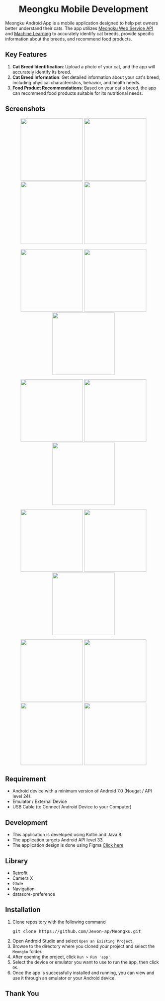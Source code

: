 <h1 align="center">Meongku Mobile Development</h1>

Meongku Android App is a mobile application designed to help pet owners better understand their cats. The app utilizes [Meongku Web Service API](https://github.com/arisafriyanto/meongku-capstone-project/tree/main/Cloud_computing) and [Machine Learning](https://github.com/arisafriyanto/meongku-capstone-project/tree/main/Machine_learning) to accurately identify cat breeds, provide specific information about the breeds, and recommend food products.


## Key Features

1. **Cat Breed Identification**: Upload a photo of your cat, and the app will accurately identify its breed.
2. **Cat Breed Information**: Get detailed information about your cat's breed, including physical characteristics, behavior, and health needs.
3. **Food Product Recommendations**: Based on your cat's breed, the app can recommend food products suitable for its nutritional needs.

## Screenshots

<p align="center">
  <img src="images/onboarding.jpg" width="200">
  <img src="images/register.jpg" width="200">
  <img src="images/login.jpg" width="200">
  <img src="images/home.jpg" width="200">
</p>

<p align="center">
  <img src="images/article.jpg" width="200">
  <img src="images/article-detail.jpg" width="200">
  <img src="images/cat-profile.jpg" width="200">
</p>

<p align="center">
  <img src="images/cat-detail.jpg" width="200">
  <img src="images/scan.jpg" width="200">
  <img src="images/scan-result.jpg" width="200">
</p>

<p align="center">
  <img src="images/cat-produk-rec.jpg" width="200">
  <img src="images/rec-result.jpg" width="200">
  <img src="images/edit-profile.jpg" width="200">
</p>

<p align="center">
  <img src="images/dark-mode.jpg" width="200">
  <img src="images/close-app.jpg" width="200">
  <img src="images/edit-password.png" width="200">
  <img src="images/profile.jpg" width="200">
</p>

## Requirement

- Android device with a minimum version of Android 7.0 (Nougat / API level 24). 
- Emulator / External Device
- USB Cable (to Connect Android Device to your Computer)

## Development

- This application is developed using Kotlin and Java 8.
- The application targets Android API level 33.
- The application design is done using Figma  [Click here](https://www.figma.com/file/afKTL6nhRm9K1EvqpZJOrw/Untitled?type=design&node-id=25-214&t=Eu2plum8eh7KxVgD-0)

## Library
- Retrofit 
- Camera X
- Glide
- Navigation
- datasore-preference

## Installation

1. Clone repository with the following command
   <pre>git clone https://github.com/Jevon-ap/Meongku.git</pre>
2. Open Android Studio and select `Open an Existing Project`.
3. Browse to the directory where you cloned your project and select the `Meongku` folder.
4. After opening the project, click `Run > Run 'app'`.
5. Select the device or emulator you want to use to run the app, then click `OK`.
6. Once the app is successfully installed and running, you can view and use it through an emulator or your Android device.


## Thank You